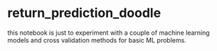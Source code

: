 # return_prediction_doodle

this notebook is just to experiment with a couple of machine learning models and cross validation methods for basic ML problems.
